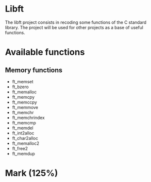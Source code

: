 # Libft
            
The libft project consists in recoding some functions of the C standard library. The project will be used for other projects as a base of useful functions.

# Available functions

## Memory functions 
* ft_memset
* ft_bzero
* ft_memalloc
* ft_memcpy
* ft_memccpy
* ft_memmove
* ft_memchr
* ft_memchrindex
* ft_memcmp
* ft_memdel
* ft_int2alloc
* ft_char2alloc
* ft_memalloc2
* ft_free2
* ft_memdup

# Mark (125%)
